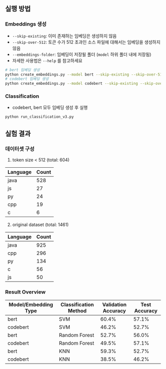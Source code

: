 ##  실행 방법
### Embeddings 생성
- `--skip-existing`: 이미 존재하는 임베딩은 생성하지 않음
- `--skip-over-512`: 토큰 수가 512 초과인 소스 파일에 대해서는 임베딩을 생성하지 않음
- `--embeddings-folder`: 임베딩이 저장될 폴더 (`model` 하위 폴더 내에 저장됨)
- 자세한 사용법은 `--help` 를 참고하세요

```sh
# bert 임베딩 생성
python create_embeddings.py --model bert --skip-existing --skip-over-512 --embeddings-folder ./embeddings/
# codebert 임베딩 생성
python create_embeddings.py --model codebert --skip-existing --skip-over-512 --embeddings-folder ./embeddings/
```

### Classification
- codebert, bert 모두 임베딩 생성 후 실행
```sh
python run_classification_v3.py
```

## 실험 결과

### 데이터셋 구성

1. token size < 512 (total: 604)

| Language | Count |
|----------|-------|
| java     | 528   |
| js       | 27    |
| py       | 24    |
| cpp      | 19    |
| c        | 6     |

2. original dataset (total: 1461)

| Language | Count |
|----------|-------|
| java     | 925   |
| cpp      | 296   |
| py       | 134   |
| c        | 56    |
| js       | 50    |


### Result Overview

| Model/Embedding Type | Classification Method | Validation Accuracy | Test Accuracy |
|----------------------|-----------------------|---------------------|---------------|
| bert                 | SVM                   | 60.4%               | 57.1%         |
| codebert             | SVM                   | 46.2%               | 52.7%         |
| bert                 | Random Forest         | 52.7%               | 56.0%         |
| codebert             | Random Forest         | 49.5%               | 57.1%         |
| bert                 | KNN                   | 59.3%               | 52.7%         |
| codebert             | KNN                   | 38.5%               | 46.2%         |

